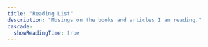 ```yaml
---
title: "Reading List"
description: "Musings on the books and articles I am reading."
cascade:
  showReadingTime: true
---
```

